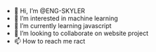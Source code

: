- 👋 Hi, I’m @ENG-SKYLER
- 👀 I’m interested in machine learning
- 🌱 I’m currently learning javascript
- 💞️ I’m looking to collaborate on website project
- 📫 How to reach me ract

<!---
ENG-SKYLER/ENG-SKYLER is a ✨ special ✨ repository because its `README.md` (this file) appears on your GitHub profile.
You can click the Preview link to take a look at your changes.
--->
